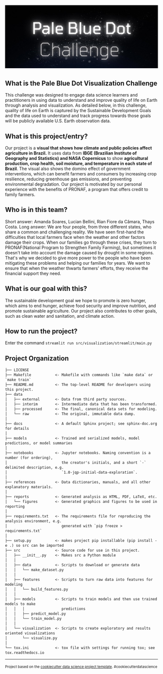 ![Header image for Pale Blue Dot Hackathon](/header_image.jpg)
==============================

## What is the Pale Blue Dot Visualization Challenge

This challenge was designed to engage data science learners and practitioners in using data to understand and improve quality of life on Earth through analysis and visualization. As detailed below, in this challenge, quality of life on Earth is captured by the Sustainable Development Goals and the data used to understand and track progress towards those goals will be publicly available U.S. Earth observation data.

## What is this project/entry?

Our project is a **visual that shows how climate and public policies affect agriculture in Brazil.** It uses data from **IBGE (Brazilian Institute of Geography and Statistics) and NASA Copernicus** to show **agricultural production, crop health, soil moisture, and temperature in each state of Brazil**. The visual also shows the domino effect of government interventions, which can benefit farmers and consumers by increasing crop resilience, reducing greenhouse gas emissions, and preventing environmental degradation. Our project is motivated by our personal experience with the benefits of PRONAF, a program that offers credit to family farmers.

## Who is in this team?

Short answer:  Amanda Soares, Lucian Bellini, Rian Fiore da Câmara, Thays Costa.
Long answer: We are four people, from three different states, who share a common and challenging reality. We have seen first-hand the difficulties that local farmers face when the weather and other factors damage their crops. When our families go through these crises, they turn to PRONAF(National Program to Strengthen Family Farming), but sometimes it doesn't take into account the damage caused by drought in some regions. That's why we decided to give more power to the people who have been mitigating these problems and helping our families for years. We want to ensure that when the weather thwarts farmers' efforts, they receive the financial support they need.

## What is our goal with this?

The sustainable development goal we hope to promote is zero hunger, which aims to end hunger, achieve food security and improve nutrition, and promote sustainable agriculture. Our project also contributes to other goals, such as clean water and sanitation, and climate action.

## How to run the project?

Enter the command `streamlit run src/visualization/streamlit/main.py`

Project Organization
------------

    ├── LICENSE
    ├── Makefile           <- Makefile with commands like `make data` or `make train`
    ├── README.md          <- The top-level README for developers using this project.
    ├── data
    │   ├── external       <- Data from third party sources.
    │   ├── interim        <- Intermediate data that has been transformed.
    │   ├── processed      <- The final, canonical data sets for modeling.
    │   └── raw            <- The original, immutable data dump.
    │
    ├── docs               <- A default Sphinx project; see sphinx-doc.org for details
    │
    ├── models             <- Trained and serialized models, model predictions, or model summaries
    │
    ├── notebooks          <- Jupyter notebooks. Naming convention is a number (for ordering),
    │                         the creator's initials, and a short `-` delimited description, e.g.
    │                         `1.0-jqp-initial-data-exploration`.
    │
    ├── references         <- Data dictionaries, manuals, and all other explanatory materials.
    │
    ├── reports            <- Generated analysis as HTML, PDF, LaTeX, etc.
    │   └── figures        <- Generated graphics and figures to be used in reporting
    │
    ├── requirements.txt   <- The requirements file for reproducing the analysis environment, e.g.
    │                         generated with `pip freeze > requirements.txt`
    │
    ├── setup.py           <- makes project pip installable (pip install -e .) so src can be imported
    ├── src                <- Source code for use in this project.
    │   ├── __init__.py    <- Makes src a Python module
    │   │
    │   ├── data           <- Scripts to download or generate data
    │   │   └── make_dataset.py
    │   │
    │   ├── features       <- Scripts to turn raw data into features for modeling
    │   │   └── build_features.py
    │   │
    │   ├── models         <- Scripts to train models and then use trained models to make
    │   │   │                 predictions
    │   │   ├── predict_model.py
    │   │   └── train_model.py
    │   │
    │   └── visualization  <- Scripts to create exploratory and results oriented visualizations
    │       └── visualize.py
    │
    └── tox.ini            <- tox file with settings for running tox; see tox.readthedocs.io

--------

<p><small>Project based on the <a target="_blank" href="https://drivendata.github.io/cookiecutter-data-science/">cookiecutter data science project template</a>. #cookiecutterdatascience</small></p>
